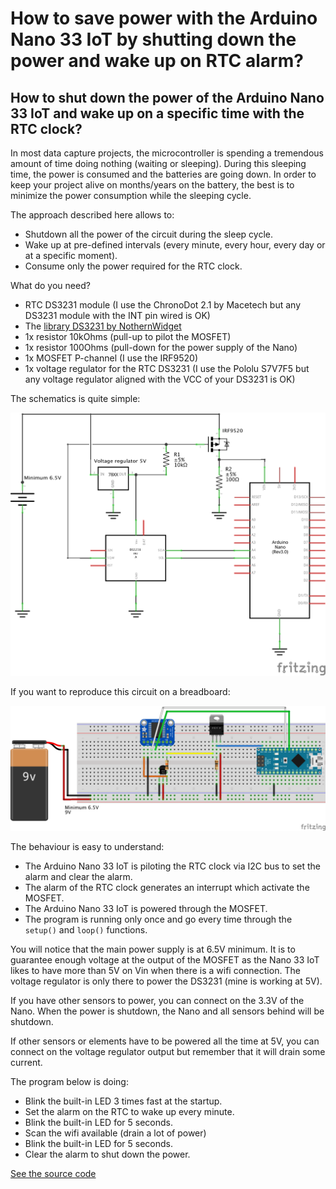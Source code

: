 # How to save power with the Arduino Nano 33 IoT by shutting down the power and wake up on RTC alarm?

## How to shut down the power of the Arduino Nano 33 IoT and wake up on a specific time with the RTC clock?

In most data capture projects, the microcontroller is spending a tremendous amount of time doing nothing (waiting or sleeping). During this sleeping time, the power is consumed and the batteries are going down. In order to keep your project alive on months/years on the battery, the best is to minimize the power consumption while the sleeping cycle.

The approach described here allows to:

- Shutdown all the power of the circuit during the sleep cycle.
- Wake up at pre-defined intervals (every minute, every hour, every day or at a specific moment).
- Consume only the power required for the RTC clock.

What do you need?

- RTC DS3231 module (I use the ChronoDot 2.1 by Macetech but any DS3231 module with the INT pin wired is OK)
- The [library DS3231 by NothernWidget](https://github.com/NorthernWidget/DS3231)
- 1x resistor 10kOhms (pull-up to pilot the MOSFET)
- 1x resistor 100Ohms (pull-down for the power supply of the Nano)
- 1x MOSFET P-channel (I use the IRF9520)
- 1x voltage regulator for the RTC DS3231 (I use the Pololu S7V7F5 but any voltage regulator aligned with the VCC of your DS3231 is OK)

The schematics is quite simple:

![Wake on RTC alarm schematics](images/WakeOnTime_schem.png)

If you want to reproduce this circuit on a breadboard:

![Wake on RTC alarm schematics](images/WakeOnTime_bb.png)

The behaviour is easy to understand:

- The Arduino Nano 33 IoT is piloting the RTC clock via I2C bus to set the alarm and clear the alarm.
- The alarm of the RTC clock generates an interrupt which activate the MOSFET.
- The Arduino Nano 33 IoT is powered through the MOSFET.
- The program is running only once and go every time through the `setup()` and `loop()` functions.

You will notice that the main power supply is at 6.5V minimum. It is to guarantee enough voltage at the output of the MOSFET as the Nano 33 IoT likes to have more than 5V on Vin when there is a wifi connection. The voltage regulator is only there to power the DS3231 (mine is working at 5V).

If you have other sensors to power, you can connect on the 3.3V of the Nano. When the power is shutdown, the Nano and all sensors behind will be shutdown.

If other sensors or elements have to be powered all the time at 5V, you can connect on the voltage regulator output but remember that it will drain some current.

The program below is doing:

- Blink the built-in LED 3 times fast at the startup.
- Set the alarm on the RTC to wake up every minute.
- Blink the built-in LED for 5 seconds.
- Scan the wifi available (drain a lot of power)
- Blink the built-in LED for 5 seconds.
- Clear the alarm to shut down the power.

[See the source code](https://github.com/ostaquet/arduino-nano-33-iot-ultimate-guide/blob/master/src/PowerOnTimer/PowerOnTimer.ino)
